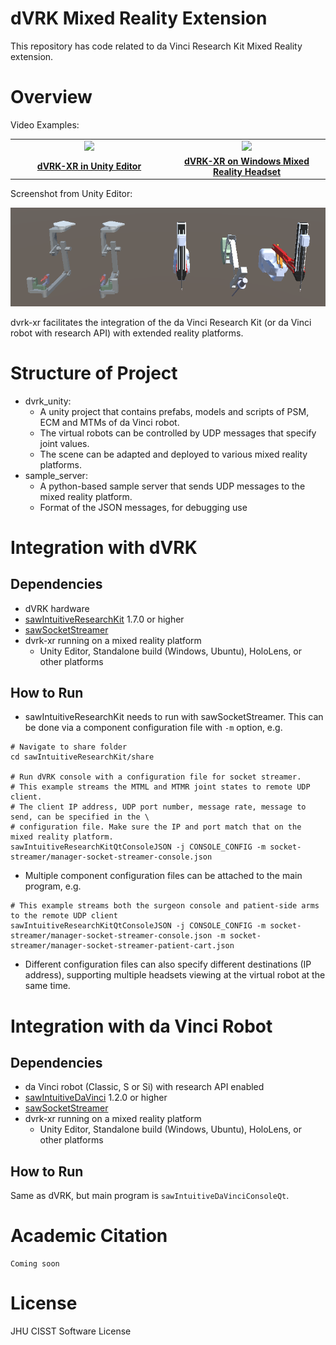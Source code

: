dVRK Mixed Reality Extension
====================
This repository has code related to da Vinci Research Kit Mixed Reality extension.

# Overview

Video Examples:

<table border=0>
<tr>
	<td align="center" width="50%"><img src="https://img.youtube.com/vi/3UMxttmfofU/maxresdefault.jpg" /></td>
	<td align="center" width="50%"><img src="https://img.youtube.com/vi/b3a0d_bFe4E/maxresdefault.jpg" /></td>
</tr>
<tr>
	<td align="center"><a href="https://youtu.be/3UMxttmfofU"><b>dVRK-XR in Unity Editor</b></a></td>
	<td align="center"><a href="https://youtu.be/b3a0d_bFe4E"><b>dVRK-XR on Windows Mixed Reality Headset</b></a></td>
</tr>
</table>

Screenshot from Unity Editor:

![capture](dvrk_unity/unity_screenshot.png "Screenshot of Unity")

dvrk-xr facilitates the integration of the da Vinci Research Kit (or da Vinci robot with research API) with extended reality platforms.

# Structure of Project

- dvrk_unity:
	- A unity project that contains prefabs, models and scripts of PSM, ECM and MTMs of da Vinci robot. 
	- The virtual robots can be controlled by UDP messages that specify joint values.
	- The scene can be adapted and deployed to various mixed reality platforms.
- sample_server:
	- A python-based sample server that sends UDP messages to the mixed reality platform.
	- Format of the JSON messages, for debugging use

# Integration with dVRK

## Dependencies

- dVRK hardware
- [sawIntuitiveResearchKit](https://github.com/jhu-dvrk/sawIntuitiveResearchKit) 1.7.0 or higher
- [sawSocketStreamer](https://github.com/jhu-saw/sawSocketStreamer)
- dvrk-xr running on a mixed reality platform
	- Unity Editor, Standalone build (Windows, Ubuntu), HoloLens, or other platforms

## How to Run

- sawIntuitiveResearchKit needs to run with sawSocketStreamer. This can be done via a component configuration file with `-m` option, e.g.

```
# Navigate to share folder
cd sawIntuitiveResearchKit/share

# Run dVRK console with a configuration file for socket streamer. 
# This example streams the MTML and MTMR joint states to remote UDP client. 
# The client IP address, UDP port number, message rate, message to send, can be specified in the \
# configuration file. Make sure the IP and port match that on the mixed reality platform. 
sawIntuitiveResearchKitQtConsoleJSON -j CONSOLE_CONFIG -m socket-streamer/manager-socket-streamer-console.json
```

- Multiple component configuration files can be attached to the main program, e.g.

```
# This example streams both the surgeon console and patient-side arms to the remote UDP client
sawIntuitiveResearchKitQtConsoleJSON -j CONSOLE_CONFIG -m socket-streamer/manager-socket-streamer-console.json -m socket-streamer/manager-socket-streamer-patient-cart.json
```

- Different configuration files can also specify different destinations (IP address), supporting multiple headsets viewing at the virtual robot at the same time.


# Integration with da Vinci Robot

## Dependencies

- da Vinci robot (Classic, S or Si) with research API enabled
- [sawIntuitiveDaVinci](https://github.com/jhu-saw/sawIntuitiveDaVinci) 1.2.0 or higher
- [sawSocketStreamer](https://github.com/jhu-saw/sawSocketStreamer)
- dvrk-xr running on a mixed reality platform
	- Unity Editor, Standalone build (Windows, Ubuntu), HoloLens, or other platforms

## How to Run

Same as dVRK, but main program is `sawIntuitiveDaVinciConsoleQt`.


# Academic Citation

```
Coming soon
```

# License
JHU CISST Software License
